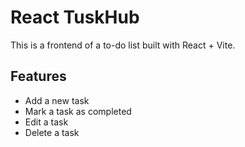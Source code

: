 # React TuskHub

This is a frontend of a to-do list built with React + Vite.

## Features
- Add a new task
- Mark a task as completed
- Edit a task
- Delete a task
